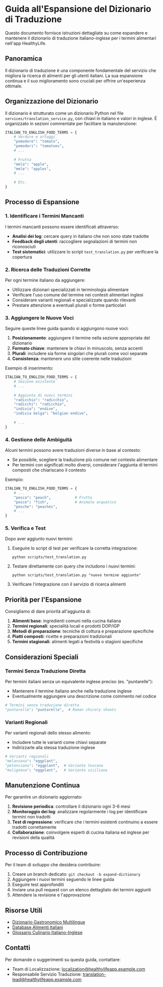 # Guida all'Espansione del Dizionario di Traduzione

Questo documento fornisce istruzioni dettagliate su come espandere e mantenere il dizionario di traduzione italiano-inglese per i termini alimentari nell'app HealthyLife.

## Panoramica

Il dizionario di traduzione è una componente fondamentale del servizio che migliora la ricerca di alimenti per gli utenti italiani. La sua espansione continua e il suo miglioramento sono cruciali per offrire un'esperienza ottimale.

## Organizzazione del Dizionario

Il dizionario è strutturato come un dizionario Python nel file `services/translation_service.py`, con chiavi in italiano e valori in inglese. È organizzato in sezioni commentate per facilitare la manutenzione:

```python
ITALIAN_TO_ENGLISH_FOOD_TERMS = {
    # Verdure e ortaggi
    "pomodoro": "tomato",
    "pomodori": "tomatoes",
    # ...
    
    # Frutta
    "mela": "apple",
    "mele": "apples",
    # ...
    
    # Etc.
}
```

## Processo di Espansione

### 1. Identificare i Termini Mancanti

I termini mancanti possono essere identificati attraverso:

- **Analisi dei log**: cercare query in italiano che non sono state tradotte
- **Feedback degli utenti**: raccogliere segnalazioni di termini non riconosciuti
- **Test sistematici**: utilizzare lo script `test_translation.py` per verificare la copertura

### 2. Ricerca delle Traduzioni Corrette

Per ogni termine italiano da aggiungere:

- Utilizzare dizionari specializzati in terminologia alimentare
- Verificare l'uso comune del termine nei contesti alimentari inglesi
- Considerare varianti regionali e specializzate quando rilevanti
- Prestare attenzione a eventuali plurali o forme particolari

### 3. Aggiungere le Nuove Voci

Seguire queste linee guida quando si aggiungono nuove voci:

1. **Posizionamento**: aggiungere il termine nella sezione appropriata del dizionario
2. **Formato chiave**: mantenere le chiavi in minuscolo, senza accenti
3. **Plurali**: includere sia forme singolari che plurali come voci separate
4. **Consistenza**: mantenere uno stile coerente nelle traduzioni

Esempio di inserimento:

```python
ITALIAN_TO_ENGLISH_FOOD_TERMS = {
    # Sezione esistente
    # ...
    
    # Aggiunta di nuovi termini
    "radicchio": "radicchio",
    "radicchi": "radicchio",
    "indivia": "endive",
    "indivia belga": "belgian endive",
    
    # ...
}
```

### 4. Gestione delle Ambiguità

Alcuni termini possono avere traduzioni diverse in base al contesto:

- Se possibile, scegliere la traduzione più comune nel contesto alimentare
- Per termini con significati molto diversi, considerare l'aggiunta di termini composti che chiariscano il contesto

Esempio:

```python
ITALIAN_TO_ENGLISH_FOOD_TERMS = {
    # ...
    "pesca": "peach",           # Frutto
    "pesce": "fish",            # Animale acquatico
    "pesche": "peaches",
    # ...
}
```

### 5. Verifica e Test

Dopo aver aggiunto nuovi termini:

1. Eseguire lo script di test per verificare la corretta integrazione:
   ```
   python scripts/test_translation.py
   ```

2. Testare direttamente con query che includono i nuovi termini:
   ```
   python scripts/test_translation.py "nuovo termine aggiunto"
   ```

3. Verificare l'integrazione con il servizio di ricerca alimenti

## Priorità per l'Espansione

Consigliamo di dare priorità all'aggiunta di:

1. **Alimenti base**: ingredienti comuni nella cucina italiana
2. **Termini regionali**: specialità locali e prodotti DOP/IGP
3. **Metodi di preparazione**: tecniche di cottura e preparazione specifiche
4. **Piatti composti**: ricette e preparazioni tradizionali
5. **Termini stagionali**: alimenti legati a festività o stagioni specifiche

## Considerazioni Speciali

### Termini Senza Traduzione Diretta

Per termini italiani senza un equivalente inglese preciso (es. "puntarelle"):

- Mantenere il termine italiano anche nella traduzione inglese
- Eventualmente aggiungere una descrizione come commento nel codice

```python
# Termini senza traduzione diretta
"puntarelle": "puntarelle",  # Roman chicory shoots
```

### Varianti Regionali

Per varianti regionali dello stesso alimento:

- Includere tutte le varianti come chiavi separate
- Indirizzarle alla stessa traduzione inglese

```python
# Varianti regionali
"melanzana": "eggplant",
"petonciano": "eggplant",  # Variante toscana
"mulignana": "eggplant",   # Variante siciliana
```

## Manutenzione Continua

Per garantire un dizionario aggiornato:

1. **Revisione periodica**: controllare il dizionario ogni 3-6 mesi
2. **Monitoraggio dei log**: analizzare regolarmente i log per identificare termini non tradotti
3. **Test di regressione**: verificare che i termini esistenti continuino a essere tradotti correttamente
4. **Collaborazione**: coinvolgere esperti di cucina italiana ed inglese per revisioni della qualità

## Processo di Contribuzione

Per il team di sviluppo che desidera contribuire:

1. Creare un branch dedicato: `git checkout -b expand-dictionary`
2. Aggiungere i nuovi termini seguendo le linee guida
3. Eseguire test approfonditi
4. Inviare una pull request con un elenco dettagliato dei termini aggiunti
5. Attendere la revisione e l'approvazione

## Risorse Utili

- [Dizionario Gastronomico Multilingue](https://www.example.com/dict)
- [Database Alimenti Italiani](https://www.example.com/italian-foods)
- [Glossario Culinario Italiano-Inglese](https://www.example.com/glossary)

## Contatti

Per domande o suggerimenti su questa guida, contattare:
- Team di Localizzazione: [localization@healthylifeapp.example.com](mailto:localization@healthylifeapp.example.com)
- Responsabile Servizio Traduzione: [translation-lead@healthylifeapp.example.com](mailto:translation-lead@healthylifeapp.example.com)
